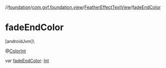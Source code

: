 //[foundation](../../../index.md)/[com.gyf.foundation.view](../index.md)/[FeatherEffectTextView](index.md)/[fadeEndColor](fade-end-color.md)

# fadeEndColor

[androidJvm]\

@[ColorInt](https://developer.android.com/reference/kotlin/androidx/annotation/ColorInt.html)

var [fadeEndColor](fade-end-color.md): [Int](https://kotlinlang.org/api/core/kotlin-stdlib/kotlin/-int/index.html)